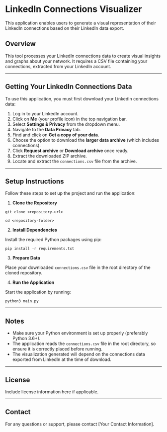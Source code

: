 # LinkedIn Connections Visualizer

This application enables users to generate a visual representation of their LinkedIn connections based on their LinkedIn data export.

## Overview

This tool processes your LinkedIn connections data to create visual insights and graphs about your network. It requires a CSV file containing your connections, extracted from your LinkedIn account.

---

## Getting Your LinkedIn Connections Data

To use this application, you must first download your LinkedIn connections data:

1. Log in to your LinkedIn account.
2. Click on **Me** (your profile icon) in the top navigation bar.
3. Select **Settings & Privacy** from the dropdown menu.
4. Navigate to the **Data Privacy** tab.
5. Find and click on **Get a copy of your data**.
6. Choose the option to download the **larger data archive** (which includes connections).
7. Click **Request archive** or **Download archive** once ready.
8. Extract the downloaded ZIP archive.
9. Locate and extract the `connections.csv` file from the archive.

---

## Setup Instructions

Follow these steps to set up the project and run the application:

1. **Clone the Repository**
```
git clone <repository-url>
```
```
cd <repository-folder>
```
2. **Install Dependencies**

Install the required Python packages using pip:
```
pip install -r requirements.txt
```
3. **Prepare Data**

Place your downloaded `connections.csv` file in the root directory of the cloned repository.

4. **Run the Application**

Start the application by running:
```
python3 main.py
```
---

## Notes

- Make sure your Python environment is set up properly (preferably Python 3.6+).
- The application reads the `connections.csv` file in the root directory, so ensure it is correctly placed before running.
- The visualization generated will depend on the connections data exported from LinkedIn at the time of download.

---

## License

Include license information here if applicable.

---

## Contact

For any questions or support, please contact [Your Contact Information].
